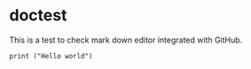 # doctest

This is a test to check mark down editor integrated with GitHub.

    print ("Hello world")


<!--stackedit_data:
eyJoaXN0b3J5IjpbMTU3MTA2NzM4NywxOTg0MDQ3MjMxXX0=
-->